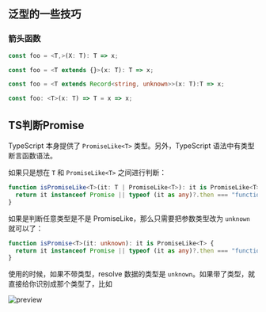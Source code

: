 ## 泛型的一些技巧

### 箭头函数

```typescript
const foo = <T,>(X: T): T => x;

const foo = <T extends {}>(x: T): T => x;

const foo = <T extends Record<string, unknown>>(x: T):T => x;

const foo: <T>(x: T) => T = x => x;
```

## TS判断Promise

TypeScript 本身提供了 `PromiseLike<T>` 类型。另外，TypeScript 语法中有类型断言函数语法。

如果只是想在 `T` 和 `PromiseLike<T>` 之间进行判断：

```typescript
function isPromiseLike<T>(it: T | PromiseLike<T>): it is PromiseLike<T>{
  return it instanceof Promise || typeof (it as any)?.then === "function"
}
```

如果是判断任意类型是不是 PromiseLike，那么只需要把参数类型改为 `unknown` 就可以了：

```typescript
function isPromise<T>(it: unknown): it is PromiseLike<T> {
  return it instanceof Promise || typeof (it as any)?.then === "function"
}
```

使用的时候，如果不带类型，resolve 数据的类型是 `unknown`。如果带了类型，就直接给你识别成那个类型了，比如

![preview](https://segmentfault.com/img/bVcVGY7/view)